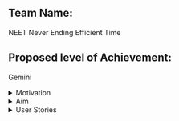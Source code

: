 ## Team Name:

NEET Never Ending Efficient Time

## Proposed level of Achievement:

Gemini

<details>
<summary>Motivation</summary>

Our project is driven by the goal of empowering students to effectively manage their time and achieve their goals within the demanding context of a fast-paced learning environment. We strive to provide tools and resources that assist students in staying organised, enhancing their productivity, and ultimately reducing stress levels, thereby promoting overall well-being.

Time and workload management stands as a prominent concern among NUS students who aim to optimise their limited time during their university years.

A common challenge arises when numerous assignments are suddenly assigned within a single week, as lecturers and professors from different modules release their respective tasks (e.g. the week before recess week). This influx of assignments can create difficulties in tracking assignments for students who are already juggling various activities, such as involvement in NUS student organisations. Furthermore, students may have additional personal aspirations, such as learning a programming language or acquiring skills beyond the scope of their NUS curriculum.

Additionally, keeping up with Canvas Announcements can become overwhelming, as they often multiply in number and complexity.

</details>
<details>
<summary>Aim</summary>

We hope to provide students with a convenient way to effectively manage their time for studies, hobbies and their personal interests, without needing to spend a lot of energy on planning via:

syncing of NUSMods, Canvas and students’ personal schedules into 1 calendar to allow easier timetabling and planning for events.

To-Do List to enable students to track and manage their tasks and assignments easily.

Course Announcements to enable students to be up to date.

Configurable Timers such as Pomodoro Timers to aid students with simple productivity methods.

</details>
<details>
<summary>User Stories</summary>

<details>
<summary>General</summary>

As a student, I want to log in to my personal account where my details are stored securely.

As a student, I want to sign up for an account.

As a student, I want to sync with Canvas to allow the syncing of tasks (requires resolving conflicts)

As a student, I want to reset my password if I forget it.

As a student, I want to change my theme between light and dark mode for an application that I am using.

</details>
<details>
<summary>Tasks</summary>

As a student, I want to see an overview of the tasks that I need to complete so that I can prioritise which tasks need to be done.

As a student, I want to add my own tasks to my to-do list so that I can keep track of them easily.

As a student, I want to sync my Canvas account with the web application to let me see all the assignments and quizzes on Canvas alongside my own tasks on a list.

As a student, I want to edit my deadlines to push them further if I need more time and it is not urgent.

As a student, I want to mark my tasks as completed for ease of tracking of uncompleted tasks.

As a student, I want to add and edit the expected amount of time that I will allocate to complete the task.

</details>
<details>
<summary>Calendar/Weekly Schedule</summary>

As a student, I want to add, edit and delete events to my calendar for ease of management of events.

As a student, I want to choose to mark my event as a regular event (e.g. weekly/monthly) or mark my event as one-off for ease of management of the timetable.

As a student, I want to upload my NUSMods timetable to the web application to add into the calendar for convenience.

As a student, I want to view my schedule for the week (weekly schedule) to check availability for any sudden events.

</details>
<details>
<summary>Announcements</summary>

As a student, I want to view announcements from Canvas to keep up to date with course announcements.

As a student, I want to delete announcements from Canvas when I have read them.

</details>
<details>
<summary>Configurable Timer</summary>

As a student, I want to start the timer to let myself focus on the assignment at hand.

As a student, I want to configure the timer to my preference in case the default timer is not ideal.

As a student, I want to have an Interval timer for different purposes (eg. Pomodoro Timer for studying)

</details>
</details>
